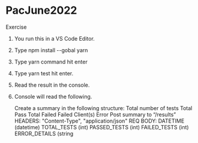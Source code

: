 # PacJune2022
Exercise 

1. You run this in a VS Code Editor. 
2. Type npm install --gobal yarn
3. Type yarn command hit enter
4. Type yarn test hit enter.
5. Read the result in the console.
6. Console will read the following. 



    Create a summary in the following structure:
    Total number of tests
    Total Pass
    Total Failed
    Failed Client(s)
    Error
    Post summary to “/results”
    HEADERS:
    "Content-Type", "application/json"
    REQ BODY:
    DATETIME (datetime)
    TOTAL_TESTS (int)
    PASSED_TESTS (int)
    FAILED_TESTS (int)
    ERROR_DETAILS (string
